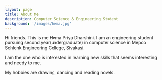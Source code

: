 ```yaml
---
layout: page
title: About Me
description: Computer Science & Engineering Student
background: '/images/hema.jpg'
---
```


<p>Hi friends. This is me Hema Priya Dharshini. I am an engineering student pursuing second year(undergraduate) in computer science in Mepco Schlenk Engineering College, Sivakasi.</p>
<p>I am the one who is interested in learning new skills that seems interesting and needy to me.</p> 
<p>My hobbies are drawing, dancing and reading novels.</p>